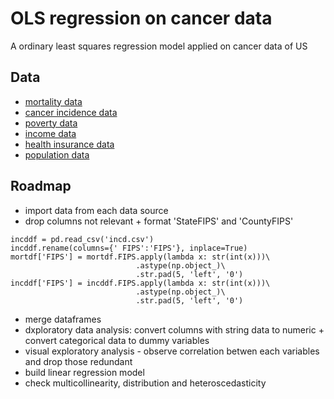 
# OLS regression on cancer data

A ordinary least squares regression model applied on cancer data of US


## Data

 - [mortality data](https://data.world/nrippner/cancer-analysis-hackathon-challenge/workspace/file?filename=death+.csv)
 - [cancer incidence data](https://data.world/nrippner/cancer-analysis-hackathon-challenge/workspace/file?filename=incd.csv)
 - [poverty data](https://data.world/uscensusbureau/acs-2015-5-e-poverty)
 - [income data](https://data.world/uscensusbureau/acs-2015-5-e-income)
 - [health insurance data](https://data.world/uscensusbureau/acs-2015-5-e-healthinsurance)
 - [population data](https://data.world/nrippner/us-population-estimates-2015/workspace/file?filename=CO-EST2015-alldata.csv)


## Roadmap

- import data from each data source
- drop columns not relevant + format 'StateFIPS' and 'CountyFIPS'
```
incddf = pd.read_csv('incd.csv')
incddf.rename(columns={' FIPS':'FIPS'}, inplace=True)
mortdf['FIPS'] = mortdf.FIPS.apply(lambda x: str(int(x)))\
                            .astype(np.object_)\
                            .str.pad(5, 'left', '0')
incddf['FIPS'] = incddf.FIPS.apply(lambda x: str(int(x)))\
                            .astype(np.object_)\
                            .str.pad(5, 'left', '0')
```
- merge dataframes
- dxploratory data analysis: convert columns with string data to numeric + convert categorical data to dummy variables
- visual exploratory analysis - observe correlation betwen each variables and drop those redundant
- build linear regression model
- check multicollinearity, distribution and heteroscedasticity


